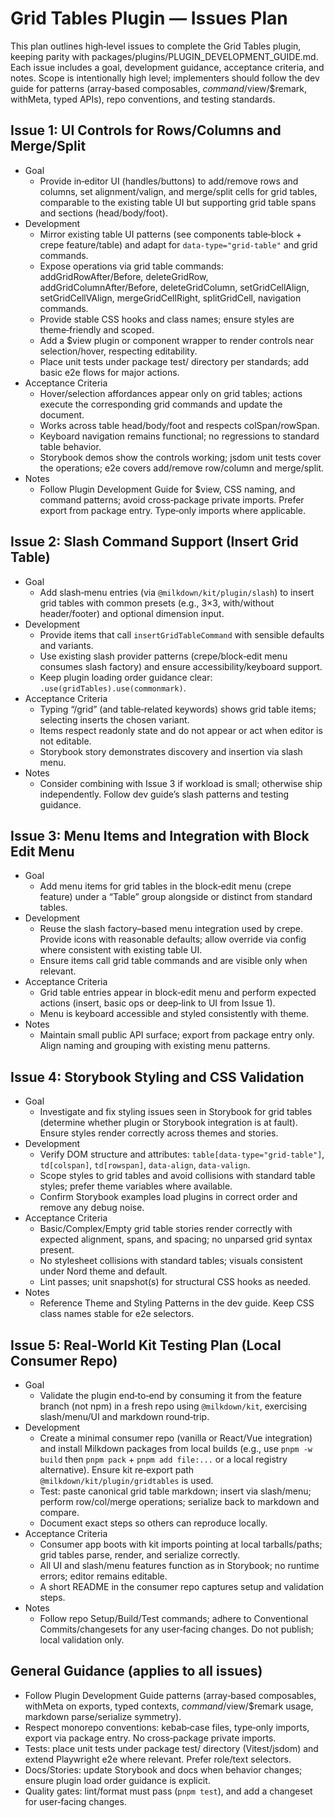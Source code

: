 # Grid Tables Plugin — Issues Plan

This plan outlines high‑level issues to complete the Grid Tables plugin, keeping parity with packages/plugins/PLUGIN_DEVELOPMENT_GUIDE.md. Each issue includes a goal, development guidance, acceptance criteria, and notes. Scope is intentionally high level; implementers should follow the dev guide for patterns (array‑based composables, $command/$view/$remark, withMeta, typed APIs), repo conventions, and testing standards.

## Issue 1: UI Controls for Rows/Columns and Merge/Split
- Goal
  - Provide in‑editor UI (handles/buttons) to add/remove rows and columns, set alignment/valign, and merge/split cells for grid tables, comparable to the existing table UI but supporting grid table spans and sections (head/body/foot).
- Development
  - Mirror existing table UI patterns (see components table‑block + crepe feature/table) and adapt for `data-type="grid-table"` and grid commands.
  - Expose operations via grid table commands: addGridRowAfter/Before, deleteGridRow, addGridColumnAfter/Before, deleteGridColumn, setGridCellAlign, setGridCellVAlign, mergeGridCellRight, splitGridCell, navigation commands.
  - Provide stable CSS hooks and class names; ensure styles are theme‑friendly and scoped.
  - Add a $view plugin or component wrapper to render controls near selection/hover, respecting editability.
  - Place unit tests under package test/ directory per standards; add basic e2e flows for major actions.
- Acceptance Criteria
  - Hover/selection affordances appear only on grid tables; actions execute the corresponding grid commands and update the document.
  - Works across table head/body/foot and respects colSpan/rowSpan.
  - Keyboard navigation remains functional; no regressions to standard table behavior.
  - Storybook demos show the controls working; jsdom unit tests cover the operations; e2e covers add/remove row/column and merge/split.
- Notes
  - Follow Plugin Development Guide for $view, CSS naming, and command patterns; avoid cross‑package private imports. Prefer export from package entry. Type‑only imports where applicable.

## Issue 2: Slash Command Support (Insert Grid Table)
- Goal
  - Add slash‑menu entries (via `@milkdown/kit/plugin/slash`) to insert grid tables with common presets (e.g., 3×3, with/without header/footer) and optional dimension input.
- Development
  - Provide items that call `insertGridTableCommand` with sensible defaults and variants.
  - Use existing slash provider patterns (crepe/block‑edit menu consumes slash factory) and ensure accessibility/keyboard support.
  - Keep plugin loading order guidance clear: `.use(gridTables).use(commonmark)`.
- Acceptance Criteria
  - Typing “/grid” (and table‑related keywords) shows grid table items; selecting inserts the chosen variant.
  - Items respect readonly state and do not appear or act when editor is not editable.
  - Storybook story demonstrates discovery and insertion via slash menu.
- Notes
  - Consider combining with Issue 3 if workload is small; otherwise ship independently. Follow dev guide’s slash patterns and testing guidance.

## Issue 3: Menu Items and Integration with Block Edit Menu
- Goal
  - Add menu items for grid tables in the block‑edit menu (crepe feature) under a “Table” group alongside or distinct from standard tables.
- Development
  - Reuse the slash factory–based menu integration used by crepe. Provide icons with reasonable defaults; allow override via config where consistent with existing table UI.
  - Ensure items call grid table commands and are visible only when relevant.
- Acceptance Criteria
  - Grid table entries appear in block‑edit menu and perform expected actions (insert, basic ops or deep‑link to UI from Issue 1).
  - Menu is keyboard accessible and styled consistently with theme.
- Notes
  - Maintain small public API surface; export from package entry only. Align naming and grouping with existing menu patterns.

## Issue 4: Storybook Styling and CSS Validation
- Goal
  - Investigate and fix styling issues seen in Storybook for grid tables (determine whether plugin or Storybook integration is at fault). Ensure styles render correctly across themes and stories.
- Development
  - Verify DOM structure and attributes: `table[data-type="grid-table"]`, `td[colspan]`, `td[rowspan]`, `data-align`, `data-valign`.
  - Scope styles to grid tables and avoid collisions with standard table styles; prefer theme variables where available.
  - Confirm Storybook examples load plugins in correct order and remove any debug noise.
- Acceptance Criteria
  - Basic/Complex/Empty grid table stories render correctly with expected alignment, spans, and spacing; no unparsed grid syntax present.
  - No stylesheet collisions with standard tables; visuals consistent under Nord theme and default.
  - Lint passes; unit snapshot(s) for structural CSS hooks as needed.
- Notes
  - Reference Theme and Styling Patterns in the dev guide. Keep CSS class names stable for e2e selectors.

## Issue 5: Real‑World Kit Testing Plan (Local Consumer Repo)
- Goal
  - Validate the plugin end‑to‑end by consuming it from the feature branch (not npm) in a fresh repo using `@milkdown/kit`, exercising slash/menu/UI and markdown round‑trip.
- Development
  - Create a minimal consumer repo (vanilla or React/Vue integration) and install Milkdown packages from local builds (e.g., use `pnpm -w build` then `pnpm pack` + `pnpm add file:...` or a local registry alternative). Ensure kit re‑export path `@milkdown/kit/plugin/gridtables` is used.
  - Test: paste canonical grid table markdown; insert via slash/menu; perform row/col/merge operations; serialize back to markdown and compare.
  - Document exact steps so others can reproduce locally.
- Acceptance Criteria
  - Consumer app boots with kit imports pointing at local tarballs/paths; grid tables parse, render, and serialize correctly.
  - All UI and slash/menu features function as in Storybook; no runtime errors; editor remains editable.
  - A short README in the consumer repo captures setup and validation steps.
- Notes
  - Follow repo Setup/Build/Test commands; adhere to Conventional Commits/changesets for any user‑facing changes. Do not publish; local validation only.

## General Guidance (applies to all issues)
- Follow Plugin Development Guide patterns (array‑based composables, withMeta on exports, typed contexts, $command/$view/$remark usage, markdown parse/serialize symmetry).
- Respect monorepo conventions: kebab‑case files, type‑only imports, export via package entry. No cross‑package private imports.
- Tests: place unit tests under package test/ directory (Vitest/jsdom) and extend Playwright e2e where relevant. Prefer role/text selectors.
- Docs/Stories: update Storybook and docs when behavior changes; ensure plugin load order guidance is explicit.
- Quality gates: lint/format must pass (`pnpm test`), and add a changeset for user‑facing changes.
